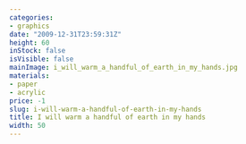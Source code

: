 ```yaml
---
categories:
- graphics
date: "2009-12-31T23:59:31Z"
height: 60
inStock: false
isVisible: false
mainImage: i_will_warm_a_handful_of_earth_in_my_hands.jpg
materials:
- paper
- acrylic
price: -1
slug: i-will-warm-a-handful-of-earth-in-my-hands
title: I will warm a handful of earth in my hands
width: 50
---
```


